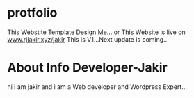 # protfolio
This Webstite Template Design Me... or This Website is live on www.rjjakir.xyz/jakir
This is V1...Next update is coming...

# About Info Developer-Jakir
hi i am jakir and i am a Web developer and Wordpress Expert...